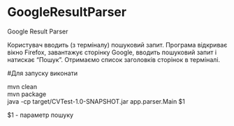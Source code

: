# GoogleResultParser
Google Result Parser

Користувач вводить (з терміналу) пошуковий запит. Програма відкриває вікно
Firefox, завантажує сторінку Google, вводить пошуковий запит і натискає “Пошук”. 
Отримаємо список заголовків сторінок в терміналі.

#Для запуску виконати

mvn clean  
mvn package  
java -cp target/CVTest-1.0-SNAPSHOT.jar app.parser.Main $1  

$1 - параметр пошуку


